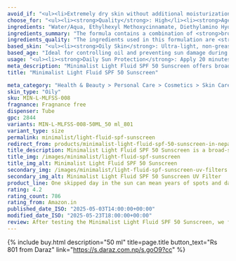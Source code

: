 ```yaml
---
avoid_if: "<ul><li>Extremely dry skin without additional moisturization</li><li>Those allergic to chemical UV filters</li></ul>"
choose_for: "<ul><li><strong>Quality</strong>: High</li><li><strong>Age</strong>: 13+.</li><li><strong>Skin Types</strong>: Oily, acne-prone.</li><li><strong>Effective For</strong>: Sun protection.</li></ul>"
ingredients: "Water/Aqua, Ethylhexyl Methoxycinnamate, Diethylamino Hydroxybenzoyl Hexyl Benzoate, Dimethicone, Ethoxydiglycol, Methylene Bis-Benzotriazolyl Tetramethylbutylphenol, Propylene Glycol Dicaprylate/Dicaprate, Diisopropyl Sebacate, Diisopropyl Adipate, C12-15 Alkyl Benzoate, Butylene Glycol, Phenoxyethanol, VP/Eicosene Copolymer, Isododecane, Pentylene Glycol, Potassium Cetyl Phosphate, Acrylates/Polytrimethylsiloxymethacrylate Copolymer, Decyl Glucoside, Triethanolamine, Carbomer, Acrylates/C10-30 Alkyl Acrylate Crosspolymer, Polyacrylate Crosspolymer-6, Ethylhexylglycerin, Trisodium Ethylenediamine Disuccinate, Propylene Glycol, Cyclopentasiloxane, Dimethicone Crosspolymer, Caprylyl Methicone, PEG-12 Dimethicone/PPG-20 Crosspolymer, Polymethylsilsesquioxane, Xanthan Gum."
ingredients_summary: "The formula contains a combination of <strong>broad-spectrum UV filters</strong> like <strong>Ethylhexyl Methoxycinnamate</strong> and <strong>Diethylamino Hydroxybenzoyl Hexyl Benzoate</strong> to provide effective sun protection. <strong>Methylene Bis-Benzotriazolyl Tetramethylbutylphenol</strong> enhances the sunscreen’s stability and coverage against UVA and UVB rays. <strong>Dimethicone</strong> and <strong>Butylene Glycol</strong> offer skin-smoothing and hydrating benefits, while <strong>Ethoxydiglycol</strong> ensures an even application. <strong>Pentylene Glycol</strong> and <strong>Ethylhexylglycerin</strong> act as skin-conditioning agents, keeping the skin moisturized. The inclusion of <strong>Xanthan Gum</strong> and <strong>Carbomer</strong> helps maintain a lightweight, non-sticky texture."
ingredients_quality: "The ingredients used in this formulation are <strong>high-quality and dermatologist-approved</strong>, offering reliable sun protection and skin comfort. The <strong>broad-spectrum UV filters</strong> are photostable, ensuring long-lasting protection. The inclusion of <strong>silicone-based ingredients</strong> like <strong>Dimethicone</strong> and <strong>Polymethylsilsesquioxane</strong> ensures a silky, lightweight finish that won’t clog pores. The formula is <strong>free from parabens and harsh chemicals</strong>, making it suitable for most skin types. Its carefully chosen mix of humectants and emollients ensures hydration without greasiness, providing a balanced, comfortable feel for daily use."
based_skin: "<ul><li><strong>Oily Skin</strong>: Ultra-light, non-greasy texture that controls excess oil and provides a matte finish.</li><li><strong>Combination Skin</strong>: Balances hydration while keeping the T-zone shine-free.</li><li><strong>Normal Skin</strong>: Offers broad-spectrum protection without clogging pores.</li><li><strong>Sensitive Skin</strong>: Free from fragrance and harsh chemicals, minimizing irritation risks.</li></ul>"
based_age: "Ideal for controlling oil and preventing sun damage during outdoor activities.</li><li><strong>Young Adults (20–30 years)</strong>: Helps maintain skin health and prevent premature aging from sun exposure.</li><li><strong>Adults (30+ years)</strong>: Provides daily protection against UV-induced aging and hyperpigmentation.</li><li><strong>Mature Skin (50+ years)</strong>: Reduces UV damage and supports skin barrier health.</li></ul>"
usage: "<ul><li><strong>Daily Sun Protection</strong>: Apply 20 minutes before sun exposure for effective UV protection.</li><li><strong>Under Makeup</strong>: Acts as a primer with a smooth, matte finish.</li><li><strong>Reapplication</strong>: Reapply every 2–3 hours when outdoors or after sweating.</li><li><strong>Travel-Friendly</strong>: Lightweight and easy to carry for on-the-go protection.</li></ul>"
meta_description: "Minimalist Light Fluid SPF 50 Sunscreen offers broad-spectrum UV protection with a matte finish. Lightweight, non-comedogenic, and perfect for all skin types."
title: "Minimalist Light Fluid SPF 50 Sunscreen"

meta_category: "Health & Beauty > Personal Care > Cosmetics > Skin Care > Sunscreen"
skin_type: "Oily"
sku: MIN-L-MLFSS-008
fragnance: Fragnance free
dispenser: Tube
gpc: 2844
variants: MIN-L-MLFSS-008-50ML_50 ml_801
variant_type: size
permalink: minimalist/light-fluid-spf-sunscreen
redirect_from: products/minimalist-light-fluid-spf-50-sunscreen-in-nepal
title_description: Minimalist Light Fluid SPF 50 Sunscreen is a broad-spectrum, lightweight sunscreen that protects against UVA and UVB rays while leaving no white cast. Enriched with advanced UV filters like Uvinul A Plus and Tinosorb S, it offers effective sun protection. The non-comedogenic, fragrance-free, and water-based formula ensures a matte finish, making it ideal for daily use on all skin types, especially oily and acne-prone skin.
title_img: /images/minimalist/light-fluid-spf-sunscreen
title_img_alt: Minimalist Light Fluid SPF 50 Sunscreen
secondary_img: /images/minimalist/light-fluid-spf-sunscreen-uv-filters
secondary_img_alt: Minimalist Light Fluid SPF 50 Sunscreen UV Filter
product_line: One skipped day in the sun can mean years of spots and damage—shield your skin while you can.
rating: 4.2
rating_count: 786
rating_from: Amazon.in
published_date_ISO: "2025-05-03T14:00:00+00:00"
modified_date_ISO: "2025-05-23T18:00:00+00:00"
review: After testing the Minimalist Light Fluid SPF 50 Sunscreen, we found it to be an excellent daily option for broad-spectrum sun protection, particularly well-suited for oily and combination skin types. The lightweight, water-based formula absorbs quickly, leaving a matte finish without any white cast, making it ideal for layering under makeup or for those who prefer a non-greasy feel. Formulated with advanced UV filters like Uvinul A Plus and Tinosorb M, it offers effective defense against both UVA and UVB rays, ensuring comprehensive protection. The inclusion of hydrating agents like butylene glycol and dimethicone helps maintain skin moisture without clogging pores, making it suitable for acne-prone individuals. Fragrance-free and non-comedogenic, this sunscreen minimizes the risk of irritation, even for sensitive skin. With consistent use, we observed that it effectively prevents sun-induced damage without causing breakouts or excessive shine. For optimal results, apply it 20 minutes before sun exposure and reapply every 2–3 hours when outdoors. Overall, it's a reliable and skin-friendly choice for daily sun protection.
---
```

{% include buy.html description="50 ml" title=page.title button_text="Rs 801 from Daraz" link="https://s.daraz.com.np/s.goO9?cc" %}